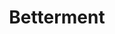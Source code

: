 ---
facebook: https://facebook.com/betterment
instagram: https://instagram.com/betterment_com
linkedin: https://linkedin.com/company/betterment
logohandle: betterment
sort: betterment
title: Betterment
twitter: https://x.com/Betterment
website: https://www.betterment.com/
youtube: https://youtube.com/user/betterment
---